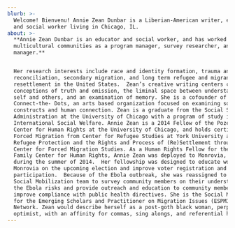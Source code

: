 ```yaml
---
blurb: >-
  Welcome! Bienvenu! Annie Zean Dunbar is a Liberian-American writer, educator,
  and social worker living in Chicago, IL.
about: >-
  **Annie Zean Dunbar is an educator and social worker, and has worked in
  multicultural communities as a program manager, survey researcher, and case
  manager.**


  Her research interests include race and identity formation, trauma and
  reconciliation, secondary migration, and long term refugee and migrant
  resettlement in the United States.  Zean’s creative writing centers community
  conceptions of truth and omission, the liminal space between understanding
  self and others, and an examination of memory. She is a cofounder of
  Connect-the- Dots, an arts based organization focused on examining social
  constructs and human connection. Zean is a graduate from the Social Service
  Administration at the University of Chicago with a program of study in
  International Social Welfare. Annie Zean is a 2014 Fellow of the Pozen Family
  Center for Human Rights at the University of Chicago, and holds certificate in
  Forced Migration from Center for Refugee Studies at York University and
  Refugee Protection and the Rights and Process of (Re)Settlement through the
  Center for Forced Migration Studies. As a Human Rights Fellow for the Pozen
  Family Center for Human Rights, Annie Zean was deployed to Monrovia, Liberia
  during the summer of 2014.  Her fellowship was designed to educate women in
  Monrovia on the upcoming election and improve voter registration and
  participation.  Because of the Ebola outbreak, she was reassigned to the
  Social Mobilization team to survey community members on their understanding of
  the Ebola risks and provide outreach and education to community members to
  improve compliance with public health directives. She is the Social Media Lead
  for the Emerging Scholars and Practitioner on Migration Issues (ESPMI)
  Network. Zean would describe herself as a post-goth black woman, perpetual
  optimist, with an affinity for commas, sing alongs, and referential humor.
---
```


